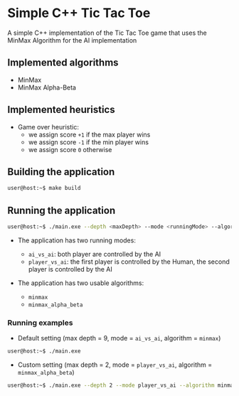 # Simple C++ Tic Tac Toe

A simple C++ implementation of the Tic Tac Toe game that uses the MinMax Algorithm for the AI implementation

## Implemented algorithms

- MinMax
- MinMax Alpha-Beta

## Implemented heuristics

- Game over heuristic:
    - we assign score `+1` if the max player wins
    - we assign score `-1` if the min player wins
    - we assign score `0` otherwise

## Building the application

```bash
user@host:~$ make build
```

## Running the application

```bash
user@host:~$ ./main.exe --depth <maxDepth> --mode <runningMode> --algorithm <algorithm>
```

- The application has two running modes:
    - `ai_vs_ai`: both player are controlled by the AI
    - `player_vs_ai`: the first player is controlled by the Human, the second player is controlled by the AI

- The application has two usable algorithms:
    - `minmax`
    - `minmax_alpha_beta`

### Running examples
- Default setting (max depth = 9, mode = `ai_vs_ai`, algorithm = `minmax`)

```bash
user@host:~$ ./main.exe
```

- Custom setting (max depth = 2, mode = `player_vs_ai`, algorithm = `minmax_alpha_beta`)

```bash
user@host:~$ ./main.exe --depth 2 --mode player_vs_ai --algorithm minmax_alpha_beta
```
